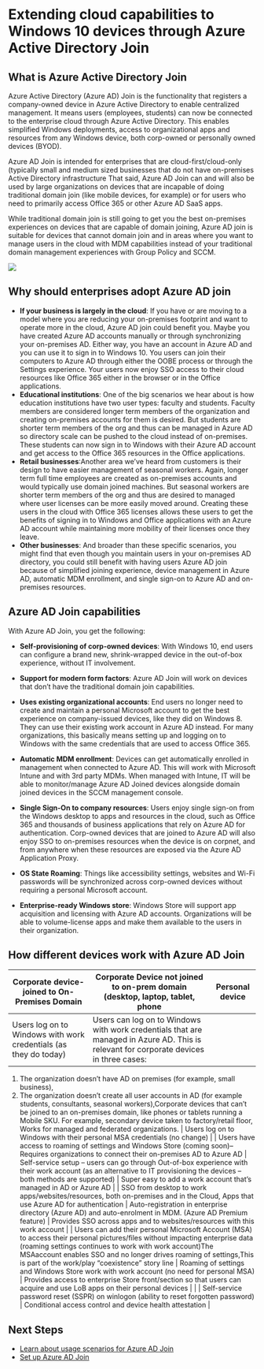 <properties 
	pageTitle="Extending cloud capabilities to Windows 10 devices through Azure Active Directory Join| Microsoft Azure" 
	description="A topic that explains Azure AD Join." 
	services="active-directory" 
	documentationCenter="" 
	authors="femila" 
	manager="stevenpo" 
	editor=""
	tags="azure-classic-portal"/>

<tags 
	ms.service="active-directory" 
	ms.workload="identity" 
	ms.tgt_pltfrm="na" 
	ms.devlang="na" 
	ms.topic="article" 
	ms.date="07/30/2015" 
	ms.author="femila"/>

# Extending cloud capabilities to Windows 10 devices through Azure Active Directory Join

## What is Azure Active Directory Join 
Azure Active Directory (Azure AD) Join is the functionality that registers a company-owned device in Azure Active Directory to enable centralized management. It means users (employees, students) can now be connected to the enterprise cloud through Azure Active Directory. This enables simplified Windows deployments, access to organizational apps and resources from any Windows device, both corp-owned or personally owned devices (BYOD). 

Azure AD Join is intended for enterprises that are cloud-first/cloud-only (typically small and medium sized businesses that do not have on-premises Active Directory infrastructure That said, Azure AD Join can and will also be used by large organizations on devices that are incapable of doing traditional domain join (like mobile devices, for example) or for users who need to primarily access Office 365 or other Azure AD SaaS apps. 

While traditional domain join is still going to get you the best on-premises experiences on devices that are capable of domain joining, Azure AD join is suitable for devices that cannot domain join and in areas where you want to manage users in the cloud with MDM capabilities instead of your traditional domain management experiences with Group Policy and SCCM. 

![](./media/active-directory-azureadjoin/active-directory-azureadjoin-overview.png)


## Why should enterprises adopt Azure AD join 

 * **If your business is largely in the cloud**: If you have or are moving to a model where you are reducing your on-premises footprint and want to operate more in the cloud, Azure AD join could benefit you. Maybe you have created Azure AD accounts manually or through synchronizing your on-premises AD. Either way, you have an account in Azure AD and you can use it to sign in to Windows 10. You users can join their computers to Azure AD through either the OOBE process or through the Settings experience. Your users now enjoy SSO access to their cloud resources like Office 365 either in the browser or in the Office applications. 
* **Educational institutions**: One of the big scenarios we hear about is how education institutions have two user types: faculty and students. Faculty members are considered longer term members of the organization and creating on-premises accounts for them is desired. But students are shorter term members of the org and thus can be managed in Azure AD so directory scale can be pushed to the cloud instead of on-premises. These students can now sign in to Windows with their Azure AD account and get access to the Office 365 resources in the Office applications. 
* **Retail businesses**:Another area we’ve heard from customers is their design to have easier management of seasonal workers.  Again, longer term full time employees are created as on-premises accounts and would typically use domain joined machines. But seasonal workers are shorter term members of the org and thus are desired to managed where user licenses can be more easily moved around. Creating these users in the cloud with Office 365 licenses allows these users to get the benefits of signing in to Windows and Office applications with an Azure AD account while maintaining more mobility of their licenses once they leave. 
* **Other businesses**: And broader than these specific scenarios, you might find that even though you maintain users in your on-premises AD directory, you could still benefit with having users Azure AD join because of simplified joining experience, device management in Azure AD, automatic MDM enrollment, and single sign-on to Azure AD and on-premises resources.  

## Azure AD Join capabilities
With Azure AD Join, you get the following: 

* **Self-provisioning of corp-owned devices**: With Windows 10, end users can configure a brand new, shrink-wrapped device in the out-of-box experience, without IT involvement.


* **Support for modern form factors**: Azure AD Join will work on devices that don’t have the traditional domain join capabilities.  


* **Uses existing organizational accounts**: End users no longer need to create and maintain a personal Microsoft account to get the best experience on company-issued devices, like they did on Windows 8. They can use their existing work account in Azure AD instead. For many organizations, this basically means setting up and logging on to Windows with the same credentials that are used to access Office 365. 


* **Automatic MDM enrollment**: Devices can get automatically enrolled in management when connected to Azure AD. This will work with Microsoft Intune and with 3rd party MDMs. When managed with Intune, IT will be able to monitor/manage Azure AD Joined devices alongside domain joined devices in the SCCM management console.


* **Single Sign-On to company resources**: Users enjoy single sign-on from the Windows desktop to apps and resources in the cloud, such as Office 365 and thousands of business applications that rely on Azure AD for authentication. Corp-owned devices that are joined to Azure AD will also enjoy SSO to on-premises resources when the device is on corpnet, and from anywhere when these resources are exposed via the Azure AD Application Proxy.


* **OS State Roaming**: Things like accessibility settings, websites and Wi-Fi passwords will be synchronized across corp-owned devices without requiring a personal Microsoft account.


* **Enterprise-ready Windows store**: Windows Store will support app acquisition and licensing with Azure AD accounts. Organizations will be able to volume-license apps and make them available to the users in their organization.

## How different devices work with Azure AD Join

| Corporate device- joined to On-Premises Domain                                                                                                                                                                                                                                                                  | Corporate Device not joined to on-prem domain (desktop, laptop, tablet, phone                                                                                                                                                                                                                                                                                                                                                                                                                                                                                | Personal device                                                                                                        |
|-----------------------------------------------------------------------------------------------------------------------------------------------------------------------------------------------------------------------------------------------------------------------------------------------------------------|--------------------------------------------------------------------------------------------------------------------------------------------------------------------------------------------------------------------------------------------------------------------------------------------------------------------------------------------------------------------------------------------------------------------------------------------------------------------------------------------------------------------------------------------------------------|------------------------------------------------------------------------------------------------------------------------|
| Users log on to Windows with work credentials (as they do today)                                                                                                                                                                                                                                                | Users can log on to Windows with work credentials that are managed in Azure AD. This is relevant for corporate devices in three cases: 
1. The organization doesn’t have AD on premises (for example, small business),
2. The organization doesn’t create all user accounts in AD (for example students, consultants, seasonal workers),Corporate devices that can’t be joined to an on-premises domain, like phones or tablets running a Mobile SKU. For example, secondary device taken to factory/retail floor, Works for managed and federated organizations. | Users log on to Windows with their personal MSA credentials (no change)                                                |
| Users have access to roaming of settings and Windows Store (coming soon)– Requires organizations to connect their on-premises AD to Azure AD                                                                                                            | Self-service setup – users can go through Out-of-box experience with their work account (as an alternative to IT provisioning the devices – both methods are supported)                                                                                                                                                                                                                                                                                                                                                                                      | Super easy to add a work account that’s managed in AD or Azure AD                                                      |
| SSO from desktop to work apps/websites/resources, both on-premises and in the Cloud, Apps that use Azure AD for authentication                                                                                                                                                                                  | Auto-registration in enterprise directory (Azure AD) and auto-enrolment in MDM. (Azure AD Premium feature)                                                                                                                                                                                                                                                                                                                                                                                                                                                   | Provides SSO across apps and to websites/resources with this work account                                              |
| Users can add their personal Microsoft Account (MSA) to access their personal pictures/files without impacting enterprise data (roaming settings continues to work with work account)The MSAaccount enables SSO and no longer drives roaming of settings,This is part of the work/play “coexistence” story line | Roaming of settings and Windows Store work with work account (no need for personal MSA)                                                                                                                                                                                                                                                                                                                                                                                                                                                                      | Provides access to enterprise Store front/section so that users can acquire and use LoB apps on their personal devices |
|                                                                                                                                                                                                                                                                                                                 | Self-service password reset (SSPR) on winlogon (ability to reset forgotten password)                                                                                                                                                                                                                                                                                                                                                                                                                                                                         | Conditional access control and device health attestation                                                               |

## Next Steps
* [Learn about usage scenarios for Azure AD Join](active-directory-azureadjoin-deployment-aadjoindirect.md)
* [Set up Azure AD Join](active-directory-azureadjoin-setup.md)


